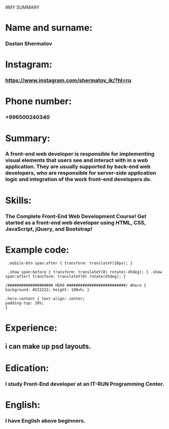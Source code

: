 #MY SUMMARY 

 # Name and surname: 
 ### Dastan Shermatov 

# Instagram: 
### https://www.instagram.com/shermatov_ik/?hl=ru
 
# Phone number: 
 ### +996500240340
 
# Summary:

 ### A front-end web developer is responsible for implementing visual elements that users see and interact with in a web application. They are usually supported by back-end web developers, who are responsible for server-side application logic and integration of the work front-end developers do.

 # Skills: 


 ### The Complete Front-End Web Development Course! Get started as a front-end web developer using HTML, CSS, JavaScript, jQuery, and Bootstrap!

#  Example code: 

     .mobile-btn span:after { transform: translateY(10px); }
 
     .show span:before { transform: translateY(0) rotate(-45deg); } .show span:after{ transform: translateY(0) rotate(45deg); }
 
    /#################### HERO ##########################/ #hero { background: #222222; height: 100vh; }
 
    .hero-content { text-align: center;
    padding-top: 20%;
    }

# Experience: 
 
## i can make up psd layouts.

# Edication:
 
### I study Front-End developer at an IT-RUN Programming Center.  

# English:
 
### I have English above beginners.